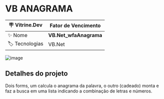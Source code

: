 <h1 align="left">VB ANAGRAMA</h1>

| :placard: Vitrine.Dev | Fator de Vencimento |
| -------------  | --- |
| :sparkles: Nome        | **VB.Net_wfaAnagrama**
| :label: Tecnologias | VB.Net

![image](https://user-images.githubusercontent.com/24603753/204390482-e4835956-3897-4f84-b297-d53c88e7b1d1.png#vitrinedev)

<h2 align="left">Detalhes do projeto</h2>

Dois forms, um calcula o anagrama da palavra, o outro (cadeado) monta e faz a busca em uma lista indicando a combinação de letras e números.
